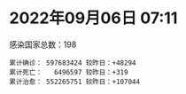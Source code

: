 
# 2022年09月06日 07:11
感染国家总数：198
```
累计确诊： 597683424 较昨日：+48294
累计死亡：   6496597 较昨日：+319
累计治愈： 552265751 较昨日：+107044
```
<div id="main" style="width:100%;height:800px;margin-bottom:10px;"></div>
<div id="second" style="width:100%;height:1000px;margin-bottom:10px;"></div>
<div id="third" style="width:100%;height:1000px;margin-bottom:10px;"></div>
<div id="last" style="width:100%;height:3000px;"></div>

<script>
import * as echarts from "echarts";
export default {
  mounted () {
    this.chart = echarts.init(document.getElementById("main"), "dark")
    this.secondChart = echarts.init(document.getElementById("second"), "dark")
    this.thirdChart = echarts.init(document.getElementById("third"), "dark")
    this.lastChart = echarts.init(document.getElementById("last"), "dark")
    var option = {
      tooltip: { trigger: "axis", axisPointer: { type: "shadow" } },
      legend: {},
      grid: { left: "3%", right: "4%", bottom: "3%", containLabel: true },
      xAxis: { type: "value" },
      yAxis: {
        type: "category", data: ["意大利","韩国","英国","德国","巴西","法国","印度","美国",]
      },
      series: [
        { name: "新增确诊", type: "bar", stack: "total", label: { show: true }, emphasis: { focus: "series" }, data: [6608,0,0,0,0,3443,2725,10142,] }, 
        { name: "累计确诊", type: "bar", stack: "total", label: { show: true }, emphasis: { focus: "series" }, data: [21944877,23606740,23738076,32247828,34517770,34596180,44465170,96636479,] }, 
        { name: "新增死亡", type: "bar", stack: "total", label: { show: true }, emphasis: { focus: "series" }, data: [40,0,0,0,0,84,0,26,] }, 
        { name: "累计死亡", type: "bar", stack: "total", label: { show: true }, emphasis: { focus: "series" }, data: [175872,27149,206318,147762,684427,154273,528007,1072972,] }, 
        { name: "累计治愈", type: "bar", stack: "total", label: { show: true }, emphasis: { focus: "series" }, data: [21179545,21834203,24692,31447800,33502447,34086130,43880464,92523264,] },]
    }
    this.chart.setOption(option);
    var secondOption = {
      tooltip: { trigger: "axis", axisPointer: { type: "shadow" } },
      legend: {},
      grid: { left: "3%", right: "4%", bottom: "3%", containLabel: true },
      xAxis: { type: "value" },
      yAxis: {
        type: "category", data: ["墨西哥","伊朗","荷兰","阿根廷","澳大利亚","越南","西班牙","土耳其","日本","俄罗斯",]
      },
      series: [
        { name: "新增确诊", type: "bar", stack: "total", label: { show: true }, emphasis: { focus: "series" }, data: [0,1095,0,0,0,2161,0,0,0,0,] }, 
        { name: "累计确诊", type: "bar", stack: "total", label: { show: true }, emphasis: { focus: "series" }, data: [7041181,7534182,8388688,9678225,10075747,11421055,13352019,16797750,19450222,19771113,] }, 
        { name: "新增死亡", type: "bar", stack: "total", label: { show: true }, emphasis: { focus: "series" }, data: [0,24,0,0,0,2,0,0,0,0,] }, 
        { name: "累计死亡", type: "bar", stack: "total", label: { show: true }, emphasis: { focus: "series" }, data: [329622,144019,22605,129711,14078,43122,112804,100840,41054,384787,] }, 
        { name: "累计治愈", type: "bar", stack: "total", label: { show: true }, emphasis: { focus: "series" }, data: [6298349,7309427,8327160,9499559,9953744,10232281,13128337,16322253,17779534,18777401,] },]
    }
    this.secondChart.setOption(secondOption);
    var thirdOption = {
      tooltip: { trigger: "axis", axisPointer: { type: "shadow" } },
      legend: {},
      grid: { left: "3%", right: "4%", bottom: "3%", containLabel: true },
      xAxis: { type: "value" },
      yAxis: {
        type: "category", data: ["以色列","泰国","希腊","马来西亚","奥地利","乌克兰","葡萄牙","波兰","哥伦比亚","印度尼西亚",]
      },
      series: [
        { name: "新增确诊", type: "bar", stack: "total", label: { show: true }, emphasis: { focus: "series" }, data: [1141,0,0,1486,2665,0,3449,0,0,0,] }, 
        { name: "累计确诊", type: "bar", stack: "total", label: { show: true }, emphasis: { focus: "series" }, data: [4637442,4659902,4762827,4792942,4927105,5056378,5429340,6187928,6302809,6374882,] }, 
        { name: "新增死亡", type: "bar", stack: "total", label: { show: true }, emphasis: { focus: "series" }, data: [0,0,0,4,0,0,21,0,0,0,] }, 
        { name: "累计死亡", type: "bar", stack: "total", label: { show: true }, emphasis: { focus: "series" }, data: [11620,32425,32552,36249,19442,108841,24886,117153,141646,157668,] }, 
        { name: "累计治愈", type: "bar", stack: "total", label: { show: true }, emphasis: { focus: "series" }, data: [4616308,4612062,4693987,4729147,4846503,4926210,5335427,5335960,6128460,6177525,] },]
    }
    this.thirdChart.setOption(thirdOption);
    var lastOption = {
      tooltip: { trigger: "axis", axisPointer: { type: "shadow" } },
      legend: {},
      grid: { left: "3%", right: "4%", bottom: "3%", containLabel: true },
      xAxis: { type: "value" },
      yAxis: {
        type: "category", data: ["朝鲜","西撒哈拉","蒙特塞拉特岛","梵蒂冈","红宝石公主号","钻石公主号","圣文森特岛","列支敦士登公国","安圭拉","圣多美和普林西比","特克斯和凯科斯群岛","圣基茨和尼维斯","乍得","塞拉利昂","利比里亚","科摩罗","几内亚比绍","安提瓜和巴布达","尼日尔","厄立特里亚","也门","冈比亚","摩纳哥","多米尼克","中非共和国","吉布提","萨摩亚","赤道几内亚","塔吉克斯坦","南苏丹","尼加拉瓜","格林纳达","直布罗陀","圣马力诺","布基纳法索","东帝汶","刚果（布）","索马里","贝宁","圣卢西亚","马里","海地","莱索托","巴哈马","几内亚","多哥","坦桑尼亚","毛里求斯","阿鲁巴","巴布亚新几内亚","安道尔","塞舌尔","加蓬","布隆迪","叙利亚","不丹","佛得角","毛里塔尼亚","苏丹","马达加斯加","斐济","伯利兹","圭亚那","斯威士兰","新喀里多尼亚","法属波利尼西亚","苏里南","科特迪瓦","马拉维","塞内加尔","刚果（金）","法属圭亚那","巴巴多斯","安哥拉","马耳他","喀麦隆","卢旺达","柬埔寨","牙买加","波多黎各","加纳","纳米比亚","乌干达","特立尼达和多巴哥","马尔代夫","阿富汗","萨尔瓦多","冰岛","吉尔吉斯斯坦","老挝","马提尼克岛","文莱","莫桑比克","乌兹别克斯坦","津巴布韦","尼日利亚","阿尔及利亚","黑山","卢森堡","博茨瓦纳","阿尔巴尼亚","赞比亚","肯尼亚","北马其顿","波黑","阿曼","卡塔尔","亚美尼亚","洪都拉斯","埃塞俄比亚","利比亚","埃及","委内瑞拉","摩尔多瓦","塞浦路斯","爱沙尼亚","缅甸","巴勒斯坦","多米尼加","科威特","斯里兰卡","巴林","巴拉圭","沙特阿拉伯","阿塞拜疆","拉脱维亚","巴拿马","乌拉圭","蒙古国","白俄罗斯","厄瓜多尔","尼泊尔","阿联酋","哥斯达黎加","玻利维亚","危地马拉","古巴","斯洛文尼亚","突尼斯","黎巴嫩","克罗地亚","立陶宛","保加利亚","摩洛哥","芬兰","哈萨克斯坦","挪威","巴基斯坦","爱尔兰","约旦","格鲁吉亚","新西兰","斯洛伐克","新加坡","孟加拉国","匈牙利","塞尔维亚","伊拉克","瑞典","丹麦","罗马尼亚","菲律宾","南非","瑞士","捷克","秘鲁","加拿大","比利时","智利",]
      },
      series: [
        { name: "新增确诊", type: "bar", stack: "total", label: { show: true }, emphasis: { focus: "series" }, data: [0,0,0,0,0,0,0,0,0,0,0,0,0,0,0,0,0,0,0,0,0,0,0,0,0,0,0,0,0,0,0,0,0,0,0,0,0,0,0,0,41,0,0,0,0,0,0,0,0,0,0,0,0,83,0,157,0,0,0,0,0,0,0,0,0,0,0,3,7,30,0,0,59,0,0,0,0,0,0,0,0,0,0,122,0,0,0,0,0,0,0,0,1,0,0,0,18,103,0,0,28,0,2,253,251,0,0,0,0,35,11,0,0,0,0,0,95,0,0,0,42,189,0,114,476,0,0,0,0,0,0,0,0,0,0,127,29,0,0,293,27,0,724,7,0,0,0,0,0,0,0,0,0,1176,333,0,3221,0,0,1396,0,0,108,0,0,0,0,0,3818,] }, 
        { name: "累计确诊", type: "bar", stack: "total", label: { show: true }, emphasis: { focus: "series" }, data: [1,10,11,29,620,712,2298,3026,3837,6153,6369,6509,7538,7747,7883,8455,8796,8974,9931,10155,11931,12311,14404,14852,14862,15690,15839,16957,17786,17823,18491,19346,20069,20398,21128,23163,24837,27020,27490,28894,31664,33468,34206,37081,37470,38546,38712,40299,42792,44887,46027,46081,48649,49370,57085,61233,62328,62771,63228,66640,68177,68350,71100,73368,73798,76484,81039,86824,87908,88132,92711,93735,101510,102636,114151,121652,132453,137668,150180,151732,168580,169253,169396,180008,184856,194355,201785,204717,205716,214455,218764,220245,230130,243830,256763,263867,270461,276440,288658,325864,330221,333074,338237,340948,396524,397846,432202,434398,454779,493272,506860,515645,542952,575052,578030,597759,615654,620371,640064,657395,670218,672636,715569,813878,815523,902095,978181,979160,979985,994037,997224,997990,1017543,1058467,1104102,1105036,1110742,1131747,1143862,1211140,1216456,1220882,1245457,1264556,1266917,1390109,1460431,1570206,1656956,1735495,1735682,1749139,1835328,1847270,2013094,2048547,2297227,2457871,2569152,3094370,3228364,3893573,4012920,4025870,4046756,4115117,4179337,4488054,4536380,] }, 
        { name: "新增死亡", type: "bar", stack: "total", label: { show: true }, emphasis: { focus: "series" }, data: [0,0,0,0,0,0,0,0,0,0,0,0,0,0,0,0,0,0,0,0,0,0,0,0,0,0,0,0,0,0,0,0,0,0,0,0,0,0,0,0,0,0,0,0,0,0,0,0,0,0,0,0,0,0,0,0,0,0,0,0,0,0,0,0,0,0,0,0,0,0,0,0,0,0,0,0,0,0,0,0,0,0,0,3,0,0,0,0,0,0,0,0,0,0,0,0,0,0,0,0,0,0,0,4,12,0,0,0,0,0,0,0,0,0,0,0,1,0,0,0,1,0,0,3,3,0,0,0,0,0,0,0,0,0,0,15,0,0,0,1,7,0,7,0,0,0,0,0,0,0,0,0,0,2,0,0,13,0,0,17,0,0,0,0,0,0,0,0,29,] }, 
        { name: "累计死亡", type: "bar", stack: "total", label: { show: true }, emphasis: { focus: "series" }, data: [1,1,1,0,10,13,12,59,11,76,36,46,193,126,294,161,175,145,312,103,2155,371,57,68,113,189,29,183,125,138,225,236,108,118,387,138,386,1350,163,391,739,841,704,823,447,283,841,1022,226,664,154,169,306,38,3163,21,410,993,4961,1410,878,680,1279,1422,314,649,1383,819,2678,1968,1405,408,544,1917,802,1935,1466,3056,3267,2609,1459,4065,3628,4161,308,7783,4224,179,2991,757,1035,225,2221,1637,5596,3148,6879,2778,1123,2778,3582,4017,5674,9499,16074,4260,681,8655,10989,7572,6437,24613,5801,11755,1172,2651,19441,5402,4384,2563,16712,1515,19494,9306,9825,5950,8470,7445,2179,7118,35861,12007,2341,8867,22209,19567,8530,6787,29234,10639,16746,9293,37620,16274,5690,13684,3980,30593,7798,14110,16889,2779,20365,1596,29328,47291,16750,25346,19873,6953,66779,62062,102108,14148,40851,215877,44085,32534,60639,] }, 
        { name: "累计治愈", type: "bar", stack: "total", label: { show: true }, emphasis: { focus: "series" }, data: [0,9,2,29,0,699,2233,2948,3789,6060,6294,6446,4874,4393,7461,8281,8301,8794,8867,10050,9119,11788,14301,14554,14520,15427,1605,16623,17264,17335,4225,18971,16579,20187,20632,22981,24006,13182,27217,28369,30547,30819,25740,35897,36763,38058,183,38573,42340,43982,45791,45777,48067,48578,53567,61145,61847,61748,40329,65196,66192,67542,69615,71923,73032,33500,49614,85972,84928,86026,83504,11254,100175,100437,112855,118616,130901,134507,97012,129614,167080,164813,100431,170372,163687,172407,179266,75685,196406,7660,0,219561,227811,241486,251022,257453,182088,271343,283668,322955,323077,328699,332431,330153,375243,384669,426977,421316,132498,471666,500326,442182,535325,504142,571430,524990,593816,606702,634640,654470,652970,669589,694192,801008,802256,883736,962280,970116,971093,985592,952722,983539,997100,860711,1034948,1080044,1101963,1106829,983630,1087587,1195529,1191734,1196215,1247943,1235366,1359538,1454916,1530962,1641356,1718032,1637293,1734023,1810772,1771353,1957458,1962698,2214358,2429962,2528039,3079034,3120222,3807018,3904513,3952248,3994190,3860051,4047843,4410182,4452292,] },]
    }
    this.lastChart.setOption(lastOption);
  }
};
</script>

|国家|新增确诊|累计确诊|新增死亡|累计死亡|累计治愈|
|:--:|---:|---:|---:|---:|---:|
|美国|10142|96636479|26|1072972|92523264|
|印度|2725|44465170|0|528007|43880464|
|法国|3443|34596180|84|154273|34086130|
|巴西|0|34517770|0|684427|33502447|
|德国|0|32247828|0|147762|31447800|
|英国|0|23738076|0|206318|24692|
|韩国|0|23606740|0|27149|21834203|
|意大利|6608|21944877|40|175872|21179545|
|俄罗斯|0|19771113|0|384787|18777401|
|日本|0|19450222|0|41054|17779534|
|土耳其|0|16797750|0|100840|16322253|
|西班牙|0|13352019|0|112804|13128337|
|越南|2161|11421055|2|43122|10232281|
|澳大利亚|0|10075747|0|14078|9953744|
|阿根廷|0|9678225|0|129711|9499559|
|荷兰|0|8388688|0|22605|8327160|
|伊朗|1095|7534182|24|144019|7309427|
|墨西哥|0|7041181|0|329622|6298349|
|印度尼西亚|0|6374882|0|157668|6177525|
|哥伦比亚|0|6302809|0|141646|6128460|
|波兰|0|6187928|0|117153|5335960|
|葡萄牙|3449|5429340|21|24886|5335427|
|乌克兰|0|5056378|0|108841|4926210|
|奥地利|2665|4927105|0|19442|4846503|
|马来西亚|1486|4792942|4|36249|4729147|
|希腊|0|4762827|0|32552|4693987|
|泰国|0|4659902|0|32425|4612062|
|以色列|1141|4637442|0|11620|4616308|
|智利|3818|4536380|29|60639|4452292|
|比利时|0|4488054|0|32534|4410182|
|加拿大|0|4179337|0|44085|4047843|
|秘鲁|0|4115117|0|215877|3860051|
|捷克|0|4046756|0|40851|3994190|
|瑞士|0|4025870|0|14148|3952248|
|南非|108|4012920|0|102108|3904513|
|菲律宾|0|3893573|0|62062|3807018|
|罗马尼亚|0|3228364|0|66779|3120222|
|丹麦|1396|3094370|17|6953|3079034|
|瑞典|0|2569152|0|19873|2528039|
|伊拉克|0|2457871|0|25346|2429962|
|塞尔维亚|3221|2297227|13|16750|2214358|
|匈牙利|0|2048547|0|47291|1962698|
|孟加拉国|333|2013094|0|29328|1957458|
|新加坡|1176|1847270|2|1596|1771353|
|斯洛伐克|0|1835328|0|20365|1810772|
|新西兰|0|1749139|0|2779|1734023|
|格鲁吉亚|0|1735682|0|16889|1637293|
|约旦|0|1735495|0|14110|1718032|
|爱尔兰|0|1656956|0|7798|1641356|
|巴基斯坦|0|1570206|0|30593|1530962|
|挪威|0|1460431|0|3980|1454916|
|哈萨克斯坦|0|1390109|0|13684|1359538|
|芬兰|0|1266917|0|5690|1235366|
|摩洛哥|7|1264556|0|16274|1247943|
|保加利亚|724|1245457|7|37620|1196215|
|立陶宛|0|1220882|0|9293|1191734|
|克罗地亚|27|1216456|7|16746|1195529|
|黎巴嫩|293|1211140|1|10639|1087587|
|突尼斯|0|1143862|0|29234|983630|
|斯洛文尼亚|0|1131747|0|6787|1106829|
|古巴|29|1110742|0|8530|1101963|
|危地马拉|127|1105036|15|19567|1080044|
|玻利维亚|0|1104102|0|22209|1034948|
|哥斯达黎加|0|1058467|0|8867|860711|
|阿联酋|0|1017543|0|2341|997100|
|尼泊尔|0|997990|0|12007|983539|
|厄瓜多尔|0|997224|0|35861|952722|
|白俄罗斯|0|994037|0|7118|985592|
|蒙古国|0|979985|0|2179|971093|
|乌拉圭|0|979160|0|7445|970116|
|巴拿马|0|978181|0|8470|962280|
|拉脱维亚|0|902095|0|5950|883736|
|阿塞拜疆|476|815523|3|9825|802256|
|沙特阿拉伯|114|813878|3|9306|801008|
|巴拉圭|0|715569|0|19494|694192|
|巴林|189|672636|0|1515|669589|
|斯里兰卡|42|670218|1|16712|652970|
|科威特|0|657395|0|2563|654470|
|多米尼加|0|640064|0|4384|634640|
|巴勒斯坦|0|620371|0|5402|606702|
|缅甸|95|615654|1|19441|593816|
|爱沙尼亚|0|597759|0|2651|524990|
|塞浦路斯|0|578030|0|1172|571430|
|摩尔多瓦|0|575052|0|11755|504142|
|委内瑞拉|0|542952|0|5801|535325|
|埃及|0|515645|0|24613|442182|
|利比亚|11|506860|0|6437|500326|
|埃塞俄比亚|35|493272|0|7572|471666|
|洪都拉斯|0|454779|0|10989|132498|
|亚美尼亚|0|434398|0|8655|421316|
|卡塔尔|0|432202|0|681|426977|
|阿曼|0|397846|0|4260|384669|
|波黑|251|396524|12|16074|375243|
|北马其顿|253|340948|4|9499|330153|
|肯尼亚|2|338237|0|5674|332431|
|赞比亚|0|333074|0|4017|328699|
|阿尔巴尼亚|28|330221|0|3582|323077|
|博茨瓦纳|0|325864|0|2778|322955|
|卢森堡|0|288658|0|1123|283668|
|黑山|103|276440|0|2778|271343|
|阿尔及利亚|18|270461|0|6879|182088|
|尼日利亚|0|263867|0|3148|257453|
|津巴布韦|0|256763|0|5596|251022|
|乌兹别克斯坦|0|243830|0|1637|241486|
|莫桑比克|1|230130|0|2221|227811|
|文莱|0|220245|0|225|219561|
|马提尼克岛|0|218764|0|1035|0|
|老挝|0|214455|0|757|7660|
|吉尔吉斯斯坦|0|205716|0|2991|196406|
|冰岛|0|204717|0|179|75685|
|萨尔瓦多|0|201785|0|4224|179266|
|阿富汗|0|194355|0|7783|172407|
|马尔代夫|0|184856|0|308|163687|
|特立尼达和多巴哥|122|180008|3|4161|170372|
|乌干达|0|169396|0|3628|100431|
|纳米比亚|0|169253|0|4065|164813|
|加纳|0|168580|0|1459|167080|
|波多黎各|0|151732|0|2609|129614|
|牙买加|0|150180|0|3267|97012|
|柬埔寨|0|137668|0|3056|134507|
|卢旺达|0|132453|0|1466|130901|
|喀麦隆|0|121652|0|1935|118616|
|马耳他|0|114151|0|802|112855|
|安哥拉|0|102636|0|1917|100437|
|巴巴多斯|59|101510|0|544|100175|
|法属圭亚那|0|93735|0|408|11254|
|刚果（金）|0|92711|0|1405|83504|
|塞内加尔|30|88132|0|1968|86026|
|马拉维|7|87908|0|2678|84928|
|科特迪瓦|3|86824|0|819|85972|
|苏里南|0|81039|0|1383|49614|
|法属波利尼西亚|0|76484|0|649|33500|
|新喀里多尼亚|0|73798|0|314|73032|
|斯威士兰|0|73368|0|1422|71923|
|圭亚那|0|71100|0|1279|69615|
|伯利兹|0|68350|0|680|67542|
|斐济|0|68177|0|878|66192|
|马达加斯加|0|66640|0|1410|65196|
|苏丹|0|63228|0|4961|40329|
|毛里塔尼亚|0|62771|0|993|61748|
|佛得角|0|62328|0|410|61847|
|不丹|157|61233|0|21|61145|
|叙利亚|0|57085|0|3163|53567|
|布隆迪|83|49370|0|38|48578|
|加蓬|0|48649|0|306|48067|
|塞舌尔|0|46081|0|169|45777|
|安道尔|0|46027|0|154|45791|
|巴布亚新几内亚|0|44887|0|664|43982|
|阿鲁巴|0|42792|0|226|42340|
|毛里求斯|0|40299|0|1022|38573|
|坦桑尼亚|0|38712|0|841|183|
|多哥|0|38546|0|283|38058|
|几内亚|0|37470|0|447|36763|
|巴哈马|0|37081|0|823|35897|
|莱索托|0|34206|0|704|25740|
|海地|0|33468|0|841|30819|
|马里|41|31664|0|739|30547|
|圣卢西亚|0|28894|0|391|28369|
|贝宁|0|27490|0|163|27217|
|索马里|0|27020|0|1350|13182|
|刚果（布）|0|24837|0|386|24006|
|东帝汶|0|23163|0|138|22981|
|布基纳法索|0|21128|0|387|20632|
|圣马力诺|0|20398|0|118|20187|
|直布罗陀|0|20069|0|108|16579|
|格林纳达|0|19346|0|236|18971|
|尼加拉瓜|0|18491|0|225|4225|
|南苏丹|0|17823|0|138|17335|
|塔吉克斯坦|0|17786|0|125|17264|
|赤道几内亚|0|16957|0|183|16623|
|萨摩亚|0|15839|0|29|1605|
|吉布提|0|15690|0|189|15427|
|中非共和国|0|14862|0|113|14520|
|多米尼克|0|14852|0|68|14554|
|摩纳哥|0|14404|0|57|14301|
|冈比亚|0|12311|0|371|11788|
|也门|0|11931|0|2155|9119|
|厄立特里亚|0|10155|0|103|10050|
|尼日尔|0|9931|0|312|8867|
|安提瓜和巴布达|0|8974|0|145|8794|
|几内亚比绍|0|8796|0|175|8301|
|科摩罗|0|8455|0|161|8281|
|利比里亚|0|7883|0|294|7461|
|塞拉利昂|0|7747|0|126|4393|
|乍得|0|7538|0|193|4874|
|圣基茨和尼维斯|0|6509|0|46|6446|
|特克斯和凯科斯群岛|0|6369|0|36|6294|
|圣多美和普林西比|0|6153|0|76|6060|
|安圭拉|0|3837|0|11|3789|
|列支敦士登公国|0|3026|0|59|2948|
|圣文森特岛|0|2298|0|12|2233|
|钻石公主号|0|712|0|13|699|
|红宝石公主号|0|620|0|10|0|
|梵蒂冈|0|29|0|0|29|
|蒙特塞拉特岛|0|11|0|1|2|
|西撒哈拉|0|10|0|1|9|
|朝鲜|0|1|0|1|0|

